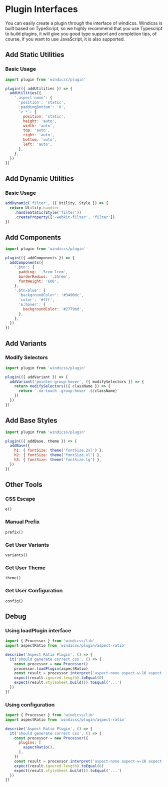 # Plugin Interfaces

You can easily create a plugin through the interface of windicss. Windicss is built based on TypeScript, so we highly recommend that you use Typescript to build plugins, it will give you good type support and completion tips, of course, if you want to use JavaScript, it is also supported.

## Add Static Utilities

### Basic Usage

```js
import plugin from 'windicss/plugin'

plugin(({ addUtilities }) => {
  addUtilities({
    '.aspect-none': {
      'position': 'static',
      'paddingBottom': '0',
      '> *': {
        position: 'static',
        height: 'auto',
        width: 'auto',
        top: 'auto',
        right: 'auto',
        bottom: 'auto',
        left: 'auto',
      },
    },
  })
})
```

## Add Dynamic Utilities

### Basic Usage

```js
addDynamic('filter', ({ Utility, Style }) => {
  return Utility.handler
    .handleStatic(Style('filter'))
    .createProperty(['-webkit-filter', 'filter'])
})
```

## Add Components

```js
import plugin from 'windicss/plugin'

plugin(({ addComponents }) => {
  addComponents({
    '.btn': {
      padding: '.5rem 1rem',
      borderRadius: '.25rem',
      fontWeight: '600',
    },
    '.btn-blue': {
      'backgroundColor': '#3490dc',
      'color': '#fff',
      '&:hover': {
        backgroundColor: '#2779bd',
      },
    },
  })
})
```

## Add Variants

### Modify Selectors

```js
import plugin from 'windicss/plugin'

plugin(({ addVariant }) => {
  addVariant('pointer-group-hover', ({ modifySelectors }) => {
    return modifySelectors(({ className }) => {
      return `.no-touch .group:hover .${className}`
    })
  })
})
```

## Add Base Styles

```js
import plugin from 'windicss/plugin'

plugin(({ addBase, theme }) => {
  addBase({
    h1: { fontSize: theme('fontSize.2xl') },
    h2: { fontSize: theme('fontSize.xl') },
    h3: { fontSize: theme('fontSize.lg') },
  })
})
```

## Other Tools

### CSS Escape

`e()`

### Manual Prefix

`prefix()`

### Get User Variants

`variants()`

### Get User Theme

`theme()`

### Get User Configuration

`config()`

## Debug

### Using loadPlugin interface

```js
import { Processor } from 'windicss/lib'
import aspectRatio from 'windicss/plugin/aspect-ratio'

describe('Aspect Ratio Plugin', () => {
  it('should generate correct css', () => {
    const processor = new Processor()
    processor.loadPlugin(aspectRatio)
    const result = processor.interpret('aspect-none aspect-w-16 aspect-h-9 aspect-9/16')
    expect(result.ignored.length).toEqual(0)
    expect(result.styleSheet.build()).toEqual('...')
  })
})
```

### Using configuration

```js
import { Processor } from 'windicss/lib'
import aspectRatio from 'windicss/plugin/aspect-ratio'

describe('Aspect Ratio Plugin', () => {
  it('should generate correct css', () => {
    const processor = new Processor({
      plugins: [
        aspectRatio(),
      ],
    })
    const result = processor.interpret('aspect-none aspect-w-16 aspect-h-9 aspect-9/16')
    expect(result.ignored.length).toEqual(0)
    expect(result.styleSheet.build()).toEqual('...')
  })
})
```

